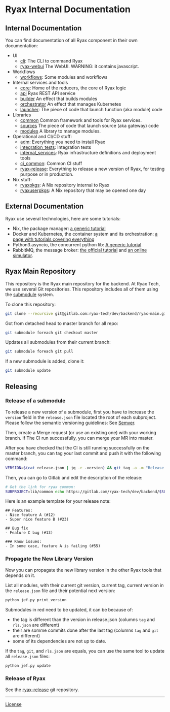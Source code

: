# Ryax Internal Documentation

## Internal Documentation

You can find documentation of all Ryax component in their own documentation:

- UI
    - [cli](https://ryax-tech.gitlab.io/dev/backend/cli/):
        The CLI to command Ryax
    - [ryax-webui](https://gitlab.com/ryax-tech/dev/ryax-webui)
        The WebUI. WARNING: it contains javascript.
- Workflows
    - [workflows](https://gitlab.com/ryax-tech/dev/backend/workflows/):
        Some modules and workflows
- Internal services and tools
    - [core](https://ryax-tech.gitlab.io/dev/backend/core/):
        Home of the reducers, the core of Ryax logic
    - [api](https://ryax-tech.gitlab.io/dev/backend/api/)
        Ryax REST API service
    - [builder](https://ryax-tech.gitlab.io/dev/backend/effects/builder)
        An effect that builds modules
    - [orchestrator](https://ryax-tech.gitlab.io/dev/backend/effects/orchestrator/)
        An effect that manages Kubernetes
    - [launcher](https://ryax-tech.gitlab.io/dev/backend/launcher/):
        The piece of code that launch function (aka module) code
- Libraries
    - [common](https://ryax-tech.gitlab.io/dev/backend/lib/common/)
        Common framework and tools for Ryax services.
    - [sources](https://ryax-tech.gitlab.io/dev/backend/lib/sources/)
        The piece of code that launch source (aka gateway) code
    - [modules](https://ryax-tech.gitlab.io/dev/backend/lib/modules/)
        A library to manage modules.
- Operational and CI/CD stuff:
    - [adm](https://ryax-tech.gitlab.io/dev/backend/adm/):
        Everything you need to install Ryax
    - [integration_tests](https://gitlab.com/ryax-tech/dev/backend/integration_tests/):
        Integration tests
    - [internal_services](https://ryax-tech.gitlab.io/dev/backend/internal_services/):
        Ryax infrastructure definitions and deployment tools
    - [ci_common](https://ryax-tech.gitlab.io/dev/backend/ci_common/):
        Common CI stuff
    - [ryax-release](https://gitlab.com/ryax-tech/dev/ryax-release):
        Everything to release a new version of Ryax, for testing purpose or in production.
- Nix stuff:
    - [ryaxpkgs](https://ryax-tech.gitlab.io/dev/backend/ryaxpkgs/):
        A Nix repository internal to Ryax
    - [ryaxuserpkgs](https://ryax-tech.gitlab.io/dev/backend/ryaxuserpkgs/):
        A Nix repository that may be opened one day

## External Documentation

Ryax use several technologies, here are some tutorials:
- Nix, the package manager: [a generic tutorial](https://nix.dev/index.html)
- Docker and Kubernetes, the container system and its orchestration: [a page with tutorials covering everything](https://container.training/)
- Python3.asyncio, the concurrent python lib: [A generic tutorial](https://realpython.com/async-io-python/)
- RabbitMQ, the message broker: [the official tutorial](https://www.rabbitmq.com/tutorials/tutorial-one-python.html) and [an online simulator](http://tryrabbitmq.com/).

## Ryax Main Repository

This repository is the Ryax main repository for the backend.  At Ryax Tech, we
use several Git repositories.  This repository includes all of them using the
[submodule](https://git-scm.com/book/en/v2/Git-Tools-Submodules) system.

To clone this repository:
```sh
git clone --recursive git@gitlab.com:ryax-tech/dev/backend/ryax-main.git
```

Got from detached head to master branch for all repo:
```sh
git submodule foreach git checkout master
```

Updates all submodules from their current branch:
```sh
git submodule foreach git pull
```

If a new submodule is added, clone it:
```sh
git submodule update
```

## Releasing

### Release of a submodule

To release a new version of a submodule, first you have to increase the `version` field in the
`release.json` file located the root of each subproject. Please follow the
semantic versioning guidelines: See [Semver](https://semver.org/).

Then, create a Merge request (or use an existing one) with your working branch.
If The CI run successfully, you can merge your MR into master.

After you have checked that the CI is still running successfully on the master
branch, you can tag your last commit and push it with the following command:

```sh
VERSION=$(cat release.json | jq -r .version) && git tag -a -m "Release $VERSION" "$VERSION" && git push origin $VERSION
```

Then, you can go to Gitlab and edit the description of the release:
```sh
# Get the link for ryax common:
SUBPROJECT=lib/common echo https://gitlab.com/ryax-tech/dev/backend/$SUBPROJECT/-/tags/$VERSION/release/edit
```

Here is an example template for your release note:
```
## Features:
- Nice feature A (#12)
- Super nice feature B (#23)

## Bug fix
- Feature C bug (#13)

### Know issues:
- In some case, feature A is failing (#55)
```

### Propagate the New Library Version

Now you can propagate the new library version in the other Ryax tools that
depends on it.

List all modules, with their current git version, current tag, current version in the `release.json` file and their potential next version:
```sh
python jef.py print_version
```

Submodules in red need to be updated, it can be because of:
- the tag is different than the version in release.json (columns `tag` and `rls.json` are different)
- their are somme commits done after the last tag (columns `tag` and `git` are different)
- some of its dependencies are not up to date.

If the `tag`, `git`, and `rls.json` are equals, you can use the same tool to update all `release.json` files:
```sh
python jef.py update
```

### Release of Ryax

See the [ryax-release](https://gitlab.com/ryax-tech/dev/ryax-release/) git repository.



---

[License](LICENSE.md)


